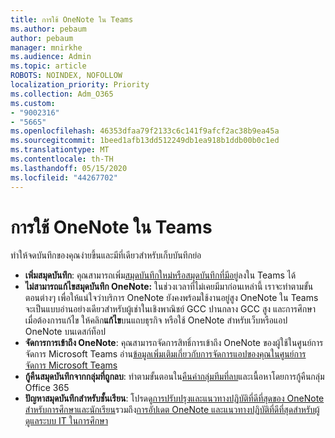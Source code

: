 ```yaml
---
title: การใช้ OneNote ใน Teams
ms.author: pebaum
author: pebaum
manager: mnirkhe
ms.audience: Admin
ms.topic: article
ROBOTS: NOINDEX, NOFOLLOW
localization_priority: Priority
ms.collection: Adm_O365
ms.custom:
- "9002316"
- "5665"
ms.openlocfilehash: 46353dfaa79f2133c6c141f9afcf2ac38b9ea45a
ms.sourcegitcommit: 1beed1afb13dd512249db1ea918b1ddb00b0c1ed
ms.translationtype: MT
ms.contentlocale: th-TH
ms.lasthandoff: 05/15/2020
ms.locfileid: "44267702"
---
```

# <a name="using-onenote-in-teams"></a>การใช้ OneNote ใน Teams

ทําให้จดบันทึกของคุณง่ายขึ้นและมีที่เดียวสําหรับเก็บบันทึกย่อ

- **เพิ่มสมุดบันทึก**: คุณสามารถเพิ่ม[สมุดบันทึกใหม่หรือสมุดบันทึกที่มีอยู่](https://support.microsoft.com/en-us/office/add-a-onenote-notebook-to-teams-0ec78cc3-ba3b-4279-a88e-aa40af9865c2)ลงใน Teams ได้
- **ไม่สามารถแก้ไขสมุดบันทึก OneNote:** ในช่วงเวลาที่ไม่เคยมีมาก่อนเหล่านี้ เราจะทําตามขั้นตอนต่างๆ เพื่อให้แน่ใจว่าบริการ OneNote ยังคงพร้อมใช้งานอยู่สูง  OneNote ใน Teams จะเป็นแบบอ่านอย่างเดียวสําหรับผู้เช่าในเชิงพาณิชย์ GCC ปานกลาง GCC สูง และการศึกษา เมื่อต้องการแก้ไข ให้คลิก**แก้ไข**บนแถบธุรกิจ หรือใช้ OneNote สําหรับเว็บหรือแอป OneNote บนเดสก์ท็อป
- **จัดการการเข้าถึง OneNote**: คุณสามารถจัดการสิทธิ์การเข้าถึง OneNote ของผู้ใช้ในศูนย์การจัดการ Microsoft Teams อ่าน[ข้อมูลเพิ่มเติมเกี่ยวกับการจัดการแอปของคุณในศูนย์การจัดการ Microsoft Teams](https://docs.microsoft.com/MicrosoftTeams/manage-apps)
- **กู้คืนสมุดบันทึกจากกลุ่มที่ถูกลบ**: ทําตามขั้นตอนใน[คืนค่ากลุ่มทีมที่ลบ](https://docs.microsoft.com/microsoftteams/archive-or-delete-a-team#restore-a-deleted-team)และเนื้อหาโดยการกู้คืนกลุ่ม Office 365
- **ปัญหาสมุดบันทึกสําหรับชั้นเรียน**: โปรดดู[การปรับปรุงและแนวทางปฏิบัติที่ดีที่สุดของ OneNote สําหรับการศึกษาและนักเรียน](https://support.office.com/article/onenote-update-and-best-practices-for-educators-and-students-dde775f0-8b06-4263-8b54-1e9ddc3dd146)รวมถึง[การอัปเดต OneNote และแนวทางปฏิบัติที่ดีที่สุดสําหรับผู้ดูแลระบบ IT ในการศึกษา](https://support.office.com/article/onenote-update-and-best-practices-for-it-admins-in-education-9d78f2b2-5e25-4288-b597-b4ba463c7b46?ui=en-US&rs=en-US&ad=US)
